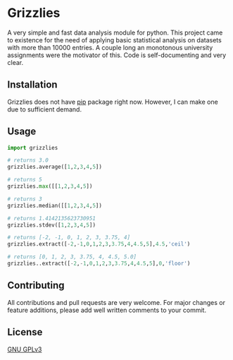 # Grizzlies

A very simple and fast data analysis module for python. This project came to existence for the need of applying basic statistical analysis on datasets with more than 10000 entries. A couple long an monotonous university assignments were the motivator of this. Code is self-documenting and very clear.

## Installation

Grizzlies does not have [pip](https://pip.pypa.io/en/stable/) package right now. However, I can make one due to sufficient demand.

## Usage

```python
import grizzlies

# returns 3.0
grizzlies.average([1,2,3,4,5])

# returns 5
grizzlies.max([[1,2,3,4,5])

# returns 3
grizzlies.median([[1,2,3,4,5])

# returns 1.4142135623730951
grizzlies.stdev([1,2,3,4,5])

# returns [-2, -1, 0, 1, 2, 3, 3.75, 4]
grizzlies.extract([-2,-1,0,1,2,3,3.75,4,4.5,5],4.5,'ceil')

# returns [0, 1, 2, 3, 3.75, 4, 4.5, 5.0]
grizzlies..extract([-2,-1,0,1,2,3,3.75,4,4.5,5],0,'floor')
```

## Contributing
All contributions and pull requests are very welcome. For major changes or feature additions, please add well written comments to your commit.

## License
[GNU GPLv3](https://choosealicense.com/licenses/gpl-3.0/)
